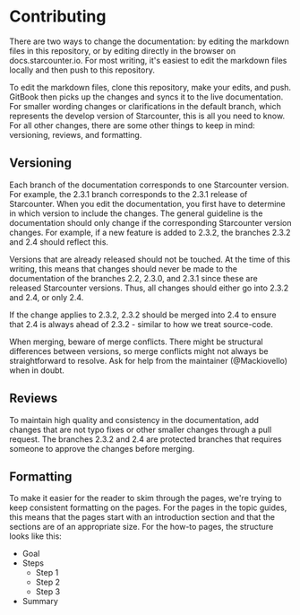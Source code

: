 # Contributing

There are two ways to change the documentation: by editing the markdown files in this repository, or by editing directly in the browser on docs.starcounter.io. For most writing, it's easiest to edit the markdown files locally and then push to this repository.

To edit the markdown files, clone this repository, make your edits, and push. GitBook then picks up the changes and syncs it to the live documentation. For smaller wording changes or clarifications in the default branch, which represents the develop version of Starcounter, this is all you need to know. For all other changes, there are some other things to keep in mind: versioning, reviews, and formatting.

## Versioning

Each branch of the documentation corresponds to one Starcounter version. For example, the 2.3.1 branch corresponds to the 2.3.1 release of Starcounter. When you edit the documentation, you first have to determine in which version to include the changes. The general guideline is the documentation should only change if the corresponding Starcounter version changes. For example, if a new feature is added to 2.3.2, the branches 2.3.2 and 2.4 should reflect this.

Versions that are already released should not be touched. At the time of this writing, this means that changes should never be made to the documentation of the branches 2.2, 2.3.0, and 2.3.1 since these are released Starcounter versions. Thus, all changes should either go into 2.3.2 and 2.4, or only 2.4. 

If the change applies to 2.3.2, 2.3.2 should be merged into 2.4 to ensure that 2.4 is always ahead of 2.3.2 - similar to how we treat source-code. 

When merging, beware of merge conflicts. There might be structural differences between versions, so merge conflicts might not always be straightforward to resolve. Ask for help from the maintainer (@Mackiovello) when in doubt.

## Reviews

To maintain high quality and consistency in the documentation, add changes that are not typo fixes or other smaller changes through a pull request. The branches 2.3.2 and 2.4 are protected branches that requires someone to approve the changes before merging.

## Formatting

To make it easier for the reader to skim through the pages, we're trying to keep consistent formatting on the pages. For the pages in the topic guides, this means that the pages start with an introduction section and that the sections are of an appropriate size. For the how-to pages, the structure looks like this:

* Goal
* Steps
  * Step 1
  * Step 2
  * Step 3
* Summary